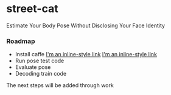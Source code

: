 # street-cat 


Estimate Your Body Pose Without Disclosing Your Face Identity


### Roadmap

- Install caffe
  [I'm an inline-style
  link](https://github.com/CMU-Perceptual-Computing-Lab/caffe_train)
  [I'm an inline-style link](http://caffe.berkeleyvision.org/installation.html)
- Run pose test code
- Evaluate pose
- Decoding train code

The next steps will be added through work
